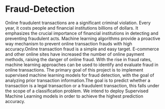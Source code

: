 # Fraud-Detection
Online fraudulent transactions are a significant criminal violation. Every year, it costs people and financial institutions billions of dollars. It emphasizes the crucial importance of financial institutions in detecting and preventing fraudulent acts. Machine learning algorithms provide a proactive way mechanism to prevent online transaction frauds with high accuracy.Online transaction fraud is a simple and easy target. E-commerce and other online sites have increased the number of online payment methods, raising the danger of online fraud. With the rise in fraud rates, machine learning approaches can be used to identify and evaluate fraud in online transactions. The primary goal of this project is to implement supervised machine learning models for fraud detection, with the goal of analyzing prior transaction information.The goal is to predict whether a transaction is a legal transaction or a fraudulent transaction, this falls under the scope of a classification problem. We intend to deploy Supervised Machine Learning models in order to achieve the highest prediction accuracy. 

